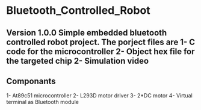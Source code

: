 # Bluetooth_Controlled_Robot
**Version 1.0.0**
Simple embedded bluetooth controlled robot project.
The porject files are
 1- C code for the microcontroller
 2- Object hex file for the targeted chip
 2- Simulation video 
---
## Componants 
 1- At89c51 microcontroller
 2- L293D  motor driver 
 3- 2*DC motor
 4- Virtual terminal as Bluetooth module
 
